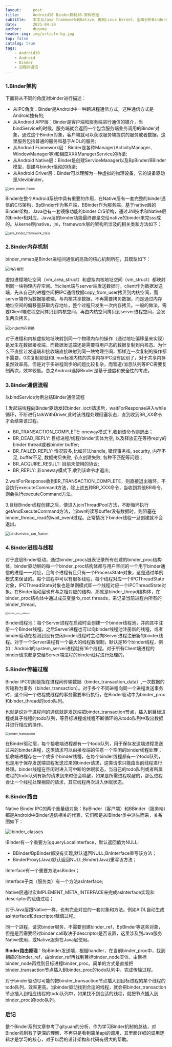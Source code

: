 ```yaml
---
layout:     post
title:      Android10 Binder机制10-架构总结
subtitle:   本文从Java framework到Native，再到Linux Kernel，全面分析Binder通信架构.
date:       2021-04-20
author:     duguma
header-img: img/article-bg.jpg
top: false
catalog: true
tags:
    - Android10
    - Android
    - Binder
    - 进程间通信
---  
```



<h3 id="1-Binder架构"><a href="#1-Binder架构" class="headerlink" title="1.Binder架构"></a>1.Binder架构</h3><p>下面将从不同的角度对binder进行描述：</p>
<ul>
<li>从IPC角度：Binder是Android中一种跨进程通信方式，这种通信方式是Android独有的;</li>
<li>从Android APP层：Binder是客户端和服务端进行通信的媒介，当bindService的时候，服务端就会返回一个包含服务端业务调用的Binder对象，通过这个Binder对象，客户端就可以获取服务端提供的服务或者数据，这里服务包括普通的服务和基于AIDL的服务;</li>
<li>从Android Framework层：Binder是各种Manager(ActivityManager、WindowManager等)和相应XXXManagerService的桥梁;</li>
<li>从Android Native层：Binder是创建ServiceManager以及BpBinder/BBinder模型，搭建与binder驱动的桥梁;</li>
<li>从Android Driver层：Binder可以理解为一种虚拟的物理设备，它的设备驱动是/dev/binder。</li>
</ul>
<p><img src="https://img-blog.csdnimg.cn/f7fcb03b897e4125a9e181d67d8f92bb.png?x-oss-process=,type_ZHJvaWRzYW5zZmFsbGJhY2s,shadow_50,text_Q1NETiBAYW5kcm9pZEJleW9uZA==,size_20,color_FFFFFF,t_70,g_se,x_16" alt="java_binder_frame" style="zoom: 67%;"></p>
<p>Binder在整个Android系统中具有重要的作用，在Native层有一套完整的binder通信的C/S架构，BpBinder作为客户端，BBinder作为服务端。基于native层的Binder架构，Java也有一套镜像功能的binder C/S架构，通过JNI技术和Native层的binder相对应，Java层的binder功能最终都是交给native的binder来完sss成的。从kernel到native，jni，framework层的架构所涉及的相关类和方法如下：</p>
<p><img src="https://img-blog.csdnimg.cn/a48a51e75de143e0836718b5b9d55d66.png?x-oss-process=,type_ZHJvaWRzYW5zZmFsbGJhY2s,shadow_50,text_Q1NETiBAYW5kcm9pZEJleW9uZA==,size_20,color_FFFFFF,t_70,g_se,x_16" alt="java_binder_framework_class" style="zoom: 67%;"></p>
<h3 id="2-Binder内存机制"><a href="#2-Binder内存机制" class="headerlink" title="2.Binder内存机制"></a>2.Binder内存机制</h3><p>binder_mmap是Binder进程间通信的高效的核心机制所在，其模型如下：</p>
<p><img src="https://img-blog.csdnimg.cn/69bbd7b28a654f2ca72c93d2b14cba04.png?x-oss-process=,type_ZHJvaWRzYW5zZmFsbGJhY2s,shadow_50,text_Q1NETiBAYW5kcm9pZEJleW9uZA==,size_16,color_FFFFFF,t_70,g_se,x_16" alt="内存模型" style="zoom:80%;"></p>
<p>虚拟进程地址空间（vm_area_struct）和虚拟内核地址空间（vm_struct）都映射到同一块物理内存空间。当client端与server端发送数据时，client作为数据发送端，先从自己的进程空间把IPC通信数据copy_from_user拷贝到内核空间，而server端作为数据接收端，与内核共享数据，不再需要拷贝数据，而是通过内存地址空间的偏移量获取内存地址，整个过程只发生一次内存拷贝。一般的做法，需要Client端进程空间拷贝到内核空间，再由内核空间拷贝到server进程空间，会发生两次拷贝。</p>
<p><img src="https://img-blog.csdnimg.cn/6f06e6836354483b81acd240f20cb60a.png?x-oss-process=,type_ZHJvaWRzYW5zZmFsbGJhY2s,shadow_50,text_Q1NETiBAYW5kcm9pZEJleW9uZA==,size_17,color_FFFFFF,t_70,g_se,x_16 "屏幕截图.png")" alt="binder内存转换" style="zoom:80%;"></p>
<p>对于进程和内核虚拟地址映射到同一个物理内存的操作（通过地址偏移量来实现）是发生在数据接收端，而数据发送端还是需要将用户态的数据复制到内核态。为什么不直接让发送端和接收端直接映射到同一块物理空间，那样连一次复制的操作都不需要，0次复制那就和Linux标准内核的共享内存IPC没有区别了，对于共享内存虽然效率高，但是对于多进程同步的问题比较复杂，而管道/消息队列等IPC需要复制两次，效率较低。总之Android选择Binder是基于速度和安全性的考虑。</p>
<h3 id="3-Binder通信流程"><a href="#3-Binder通信流程" class="headerlink" title="3.Binder通信流程"></a>3.Binder通信流程</h3><p>以bindService为例总结Binder通信流程</p>
<p>1.发起端线程向Binder驱动发起binder_ioctl请求后，waitForResponse进入while循环，不断进行talkWithDriver,此时该线程处理阻塞状态，直到收到BR_XX命令才会结束该过程。</p>
<ul>
<li>BR_TRANSACTION_COMPLETE: oneway模式下,收到该命令则退出；</li>
<li>BR_DEAD_REPLY: 目标进程/线程/binder实体为空, 以及释放正在等待reply的binder thread或者binder buffer;</li>
<li>BR_FAILED_REPLY: 情况较多,比如非法handle, 错误事务栈, security, 内存不足, buffer不足, 数据拷贝失败, 节点创建失败, 各种不匹配等问题；</li>
<li>BR_ACQUIRE_RESULT: 目前未使用的协议;</li>
<li>BR_REPLY: 非oneway模式下,收到该命令才退出;</li>
</ul>
<p>2.waitForResponse收到BR_TRANSACTION_COMPLETE，则直接退出循环，不会执行executeCommand方法，除上述五种BR_XXX命令，当收到其他BR命令，则会执行executeCommand方法。</p>
<p>3.目标Binder线程创建之后，便进入joinThreadPool方法，不断循环执行getAndExecuteCommand方法，当bwr的读写buffer没有数据时，则阻塞在binder_thread_read的wait_event过程。正常情况下binder线程一旦创建就不会退出。</p>
<p><img src="https://img-blog.csdnimg.cn/89ae038ad1e543e988d7b135734b3fc6.png?x-oss-process=,type_ZHJvaWRzYW5zZmFsbGJhY2s,shadow_50,text_Q1NETiBAYW5kcm9pZEJleW9uZA==,size_16,color_FFFFFF,t_70,g_se,x_16" alt="bindservice_cm_frame" style="zoom:80%;"></p>
<h3 id="4-Binder进程与线程"><a href="#4-Binder进程与线程" class="headerlink" title="4.Binder进程与线程"></a>4.Binder进程与线程</h3><p>对于底层Binder驱动，通过binder_procs链表记录所有创建的binder_proc结构体，binder驱动层的每一个binder_proc结构体都与用户空间的一个用于binder通信的进程一一对应，且每个进程有且只有一个ProcessState对象，这是通过单例模式来保证的。每个进程中可以有很多线程，每个线程对应一个IPCThreadState对象，IPCThreadState对象也是单例模式即一个线程对应一个IPCThreadState对象。在Binder驱动层也有与之相对应的结构，那就是binder_thread结构体，在binder_proc结构体中通过成员变量rb_root threads，来记录当前进程内所有的binder_thread。</p>
<p><img src="https://img-blog.csdnimg.cn/44cd34ecea484e58a3afaf46976f3ae5.png?x-oss-process=,type_ZHJvaWRzYW5zZmFsbGJhY2s,shadow_50,text_Q1NETiBAYW5kcm9pZEJleW9uZA==,size_20,color_FFFFFF,t_70,g_se,x_16" alt="binder_proc_relation" style="zoom: 50%;"></p>
<p>Binder线程池：每个Server进程在启动时会创建一个binder线程池，并向其中注册一个Binder线程，之后Server进程也可以向binder线程池注册新的线程，或者binder驱动在检测到没有空闲binder线程时主动向Server进程注册新的binder线程。对于一个Server进程有一个最大的线程数限制，默认是16个binder线程，例如：Android的system_server进程就有16个线程。对于所有Client端进程的binder请求都是交给Server端进程的binder线程进行处理的。</p>
<h3 id="5-Binder传输过程"><a href="#5-Binder传输过程" class="headerlink" title="5.Binder传输过程"></a>5.Binder传输过程</h3><p>Binder IPC机制是指在进程间传输数据（binder_transaction_data）,一次数据的传输称为事务（binder_transaction）。对于多个不同进程向同一个进程发送事务时，这个同一个进程或线程的事务需要串行执行，在Binder驱动中为binder_proc和binder_thread的todo队列。</p>
<p>也就是说对于进程间的通信就是发送端把binder_transaction节点，插入到目标进程或其子线程的todo队列，等目标进程或线程不断循环的从todo队列中取出数据并进行相应的操作。</p>
<p><img src="https://img-blog.csdnimg.cn/b7df9a0561df42c6b241799385393664.png?x-oss-process=,type_ZHJvaWRzYW5zZmFsbGJhY2s,shadow_50,text_Q1NETiBAYW5kcm9pZEJleW9uZA==,size_20,color_FFFFFF,t_70,g_se,x_16" alt="binder_transaction" style="zoom:67%;"></p>
<p>在Binder驱动层，每个接收端进程都有一个todo队列，用于保存发送端进程发送过来的binder进程，这类请求可以由接收端的任意一个空闲的binder线程处理；接收端进程存在一个或多个binder线程，在每个binder线程都有一个todo队列，也是用于保存发送端进程发送过来的binder请求，这类请求只能由当前线程进行处理。binder线程在空闲时进入可中断的休眠状态，当自己的todo队列或者所属进程的todo队列有新的请求到来时便会唤醒，如果是所需进程唤醒的，那么进程会让一个线程处理相应的请求，其它线程再次进入休眠状态。</p>
<h3 id="6-Binder路由"><a href="#6-Binder路由" class="headerlink" title="6.Binder路由"></a>6.Binder路由</h3><p>Native Binder IPC的两个重量级对象：BpBinder（客户端）和BBinder（服务端）都是Android中Binder通信相关的代表，它们都是从IBinder类中派生而来，关系图如下：</p>
<p><img src="https://img-blog.csdnimg.cn/d7834146fa4a4258b01fa4666b32c136.png?x-oss-process=,type_ZHJvaWRzYW5zZmFsbGJhY2s,shadow_50,text_Q1NETiBAYW5kcm9pZEJleW9uZA==,size_9,color_FFFFFF,t_70,g_se,x_16" alt="Ibinder_classes"></p>
<p>IBinder有一个重要方法queryLocalInterface，默认返回值为NULL;</p>
<ul>
<li>BBinder/BpBinder都没有实现,默认返回NULL;BnInterface重写该方法；</li>
<li>BinderProxy(Java)默认返回NULL;Binder(Java)重写该方法；</li>
</ul>
<p>IInterface有一个重要方法asBinder；</p>
<p>Interface子类（服务类）有一个方法asInterface;</p>
<p>Native层通过宏IMPLEMENT_META_INTERFACE来完成asInterface实现和descriptor的赋值过程；</p>
<p>对于Java层跟Native一样，也有完全对应的一套对象和方法。例如AIDL自动生成asInterface和descriptor赋值过程。</p>
<p>同一个进程，请求binder服务，不需要创建binder_ref，BpBinder等这些对象，但是是否需要经过binder call取决于descriptor是否设置，这里涉及到Java服务Native使用，或Native服务在Java层使用。</p>
<p><strong>Binder路由原理</strong>：BpBinder发送端，根据handler，在当前binder_proc中，找到相应的binder_ref，由binder_ref再找到目标binder_node实体，由目标binder_node再找到目标进程binder_proc。简单的方式是直接把binder_transaction节点插入到binder_proc的todo队列中，完成传输过程。</p>
<p>对于binder驱动尽可能的把binder_transaction节点插入到目标进程的某个线程的todo队列，效率更高。当binder驱动找到合适的线程，就会把binder_transaction节点插入到相应线程的todo队列中，如果找不到合适的线程，就把节点插入到binder_proc的todo队列。</p>
<h3 id="后记"><a href="#后记" class="headerlink" title="后记"></a>后记</h3><p>整个Binder系列文章参考了gityuan的分析，作为学习Binder机制的总结，对Binder机制有了更深的理解，不再只是看到简单api的调用，其里面详细的调用逻辑才是学习的核心，对于以后的设计架构和代码有很大的帮助。</p>

      